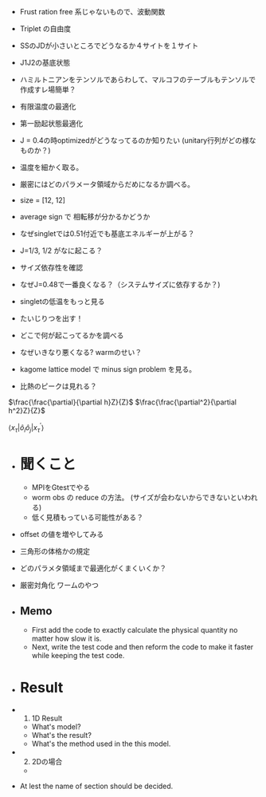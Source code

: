 - Frust ration free 系じゃないもので、波動関数
- Triplet の自由度
- SSのJDが小さいところでどうなるか４サイトを１サイト
- J1J2の基底状態

- ハミルトニアンをテンソルであらわして、マルコフのテーブルもテンソルで作成すレ場簡単？
- 有限温度の最適化
- 第一励起状態最適化
- J =  0.4の時optimizedがどうなってるのか知りたい (unitary行列がどの様なものか？)
- 温度を細かく取る。
- 厳密にはどのパラメータ領域からだめになるか調べる。
- size = [12, 12]
- average sign で 相転移が分かるかどうか
- なぜsingletでは0.51付近でも基底エネルギーが上がる？
- J=1/3, 1/2 がなに起こる？
- サイズ依存性を確認
- なぜJ=0.48で一番良くなる？（システムサイズに依存するか？)
- singletの低温をもっと見る
- たいじりつを出す！
- どこで何が起こってるかを調べる

- なぜいきなり悪くなる? warmのせい？

- kagome lattice model で minus sign problem を見る。
- 比熱のピークは見れる？

$\frac{\frac{\partial}{\partial h}Z}{Z}$
$\frac{\frac{\partial^2}{\partial h^2}Z}{Z}$

$\langle x_{\tau} | \hat{o}_i \hat{o}_j |x^\prime_{\tau} \rangle$



- # 聞くこと
  - MPIをGtestでやる
  - worm obs の reduce の方法。 (サイズが会わないからできないといわれる)
  - 低く見積もっている可能性がある？


- offset の値を増やしてみる
- 三角形の体格かの規定

- どのパラメタ領域まで最適化がくまくいくか？
- 厳密対角化 ワームのやつ



- ## Memo
  - First add the code to exactly calculate the physical quantity no matter how slow it is. 
  - Next, write the test code and then reform the code to make it faster while keeping the test code.

- # Result


- 1. 1D Result
  - What's model?
  - What's the result?
  - What's the method used in the this model.
- 2. 2Dの場合
  - 
- At lest the name of section should be decided.

